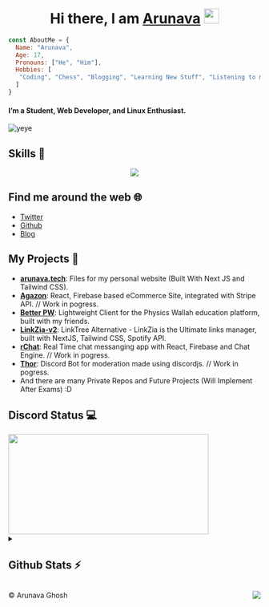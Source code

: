 <h1 align="center">Hi there, I am <b> <a href="https://hi.arunava.tech"> Arunava</a> </b>  <img src="https://www.emoji.co.uk/files/apple-emojis/smileys-people-ios/90-waving-hand-sign.png" width="30px"></h1>

```js
const AboutMe = {
  Name: "Arunava",
  Age: 17,
  Pronouns: ["He", "Him"],
  Hobbies: [
   "Coding", "Chess", "Blogging", "Learning New Stuff", "Listening to music" 
  ]
}
```

#### I’m a Student, Web Developer, and Linux Enthusiast. 
     
![yeye](https://media.discordapp.net/attachments/870569585772994631/1001429472760827984/1001000810483830847_1.gif)

## Skills 🚀

<p align="center">
  <a href="https://skillicons.dev">
    <img src="https://skillicons.dev/icons?i=js,nodejs,css,html,discord,typescript,tailwindcss,react,nextjs,mysql,firebase,mongodb,figma,vscode,git" />
  </a>
</p>

## Find me around the web 🌐

- [Twitter](https://twitter.com/AG_Arunava)
- [Github](https://github.com/its-ag)
- [Blog](https://blog.arunava.tech)




  
## My Projects  📁

- [**arunava.tech**](https://arunava.tech/): Files for my personal website (Built With Next JS and Tailwind CSS).
- [**Agazon**](https://shop.arunava.tech/): React, Firebase based eCommerce Site, integrated with Stripe API. // Work in pogress.
- [**Better PW**](https://p.arunava.tech): Lightweight Client for the Physics Wallah education platform, built with my friends.
- [**LinkZia-v2**](https://hi.arunava.tech/): LinkTree Alternative -  LinkZia is the Ultimate links manager, built with NextJS, Tailwind CSS, Spotify API.
- [**rChat**](https://github.com/its-ag): Real Time chat messanging app with React, Firebase and Chat Engine. // Work in pogress.
- [**Thor**](https://github.com/its-ag): Discord Bot for moderation made using discordjs. // Work in pogress.
- And there are many Private Repos and Future Projects (Will Implement After Exams) :D

## Discord Status 💻

<a href="https://discord.com/users/968448572641124352">
     <img src="https://lanyard.cnrad.dev/api/968448572641124352" width="400" height="200" />
</a>
<!-- [![spotify-github-profile](https://spotify-github-profile.vercel.app/api/view?uid=zfu9cur8fpnw6oc4q8vm55op6&cover_image=true&theme=natemoo-re&show_offline=false&background_color=121212&bar_color=fff700&bar_color_cover=true)](https://github.com/kittinan/spotify-github-profile) -->
<details>
  <summary>
    <h2> Github Stats ⚡ </h2>
  </summary>
<a href="https://github.com/its-ag">
  <img align="center" src="https://github-readme-stats.vercel.app/api?username=its-ag&amp;show_icons=true&amp;theme=radical" height="160"  witdh="480" />
</a>
<a href="https://github.com/its-ag">
  <img align="center" src="https://github-readme-streak-stats.herokuapp.com/?user=its-ag&amp;show_icons=true&amp;theme=radical" height="160" witdh="480" />
</a></details>

<div>
<img align="right" src="https://visitor-badge.laobi.icu/badge?page_id=itsag.itag&" />

©️ Arunava Ghosh
</div>
